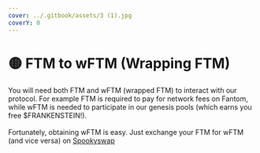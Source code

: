 ```yaml
---
cover: ../.gitbook/assets/3 (1).jpg
coverY: 0
---
```


# 🟡 FTM to wFTM (Wrapping FTM)

You will need both FTM and wFTM (wrapped FTM) to interact with our protocol. For example FTM is required to pay for network fees on Fantom, while wFTM is needed to participate in our genesis pools (which earns you free $FRANKENSTEIN!).\
\
Fortunately, obtaining wFTM is easy. Just exchange your FTM for wFTM (and vice versa) on [Spookyswap](https://spookyswap.finance/swap)
